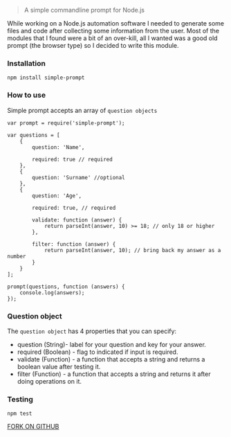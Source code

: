 > A simple commandline prompt for Node.js

While working on a Node.js automation software I needed to generate some files and code after collecting some information from the user. Most of the modules that I found were a bit of an over-kill, all I wanted was a good old prompt (the browser type) so I decided to write this module. 

### Installation

    npm install simple-prompt

### How to use

Simple prompt accepts an array of `question objects`

    var prompt = require('simple-prompt');
    
    var questions = [
        {
            question: 'Name',
        
            required: true // required
        },
        {
            question: 'Surname' //optional
        },
        {
            question: 'Age',
        
            required: true, // required
        
            validate: function (answer) {
                return parseInt(answer, 10) >= 18; // only 18 or higher
            },
        
            filter: function (answer) {
                return parseInt(answer, 10); // bring back my answer as a number
            }
        }
    ];
    
    prompt(questions, function (answers) {
        console.log(answers);
    });
    

### Question object
The `question object` has 4 properties that you can specify:

 - question (String)- label for your question and key for your answer.
 - required (Boolean) - flag to indicated if input is required.
 - validate (Function) - a function that accepts a string and returns a boolean value after testing it.
 - filter (Function) - a function that accepts a string and returns it after doing operations on it.
 
 
### Testing
    npm test


[FORK ON GITHUB](https://github.com/qawemlilo/prompt)
